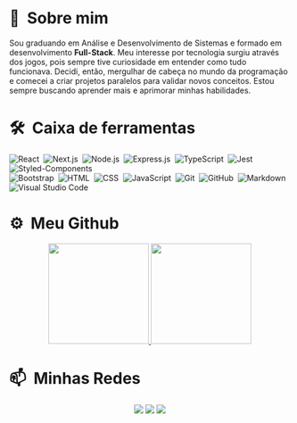 # 👋 &nbsp;Sobre mim

Sou graduando em Análise e Desenvolvimento de Sistemas e formado em desenvolvimento **Full-Stack**. Meu interesse por tecnologia surgiu através dos jogos, pois sempre tive curiosidade em entender como tudo funcionava. Decidi, então, mergulhar de cabeça no mundo da programação e comecei a criar projetos paralelos para validar novos conceitos. Estou sempre buscando aprender mais e aprimorar minhas habilidades.

# 🛠 &nbsp;Caixa de ferramentas

![React](https://img.shields.io/badge/-React-05122A?style=flat&logo=react)&nbsp;
![Next.js](https://img.shields.io/badge/-Next.js-05122A?style=flat&logo=next.js)&nbsp;
![Node.js](https://img.shields.io/badge/-Node.js-05122A?style=flat&logo=node.js)&nbsp;
![Express.js](https://img.shields.io/badge/-Express.js-05122A?style=flat&logo=express)&nbsp;
![TypeScript](https://img.shields.io/badge/-TypeScript-05122A?style=flat&logo=typescript)&nbsp;
![Jest](https://img.shields.io/badge/-Jest-05122A?style=flat&logo=jest)&nbsp;
![Styled-Components](https://img.shields.io/badge/-Styled%20Components-05122A?style=flat&logo=styled-components)\
![Bootstrap](https://img.shields.io/badge/-Bootstrap-05122A?style=flat&logo=bootstrap&logoColor=563D7C)&nbsp;
![HTML](https://img.shields.io/badge/-HTML-05122A?style=flat&logo=HTML5)&nbsp;
![CSS](https://img.shields.io/badge/-CSS-05122A?style=flat&logo=CSS3&logoColor=1572B6)&nbsp;
![JavaScript](https://img.shields.io/badge/-JavaScript-05122A?style=flat&logo=javascript)&nbsp;
![Git](https://img.shields.io/badge/-Git-05122A?style=flat&logo=git)&nbsp;
![GitHub](https://img.shields.io/badge/-GitHub-05122A?style=flat&logo=github)&nbsp;
![Markdown](https://img.shields.io/badge/-Markdown-05122A?style=flat&logo=markdown)\
![Visual Studio Code](https://img.shields.io/badge/-Visual%20Studio%20Code-05122A?style=flat&logo=visual-studio-code&logoColor=007ACC)&nbsp;

# ⚙️ &nbsp;Meu Github

<p align="center">
<a href="https://github.com/carlosaaraujo">
  <img height="180em" src="https://github-readme-stats-eight-theta.vercel.app/api?username=carlosaaraujo&show_icons=true&theme=radical&include_all_commits=true&count_private=true"/>
  <img height="180em" src="https://github-readme-stats-eight-theta.vercel.app/api/top-langs/?username=carlosaaraujo&layout=compact&langs_count=8&theme=radical"/>
</a>
</p>

# 📫 &nbsp;Minhas Redes

<p align="center">
<a href="https://www.twitter.com/c4rlosaaraujo"><img src="https://img.shields.io/badge/-@carlosaaraujo-00acee?style=flat&logo=Twitter&logoColor=white"/></a>
<a href="https://linkedin.com/in/carlosaaraujo"><img src="https://img.shields.io/badge/-Carlos%20Araújo-0077B5?style=flat&logo=Linkedin&logoColor=white"/></a>
<a href="mailto:carlosaaraujopc@gmail.com"><img src="https://img.shields.io/badge/-carlosaaraujopc@gmail.com-D14836?style=flat&logo=Gmail&logoColor=white"/></a>
